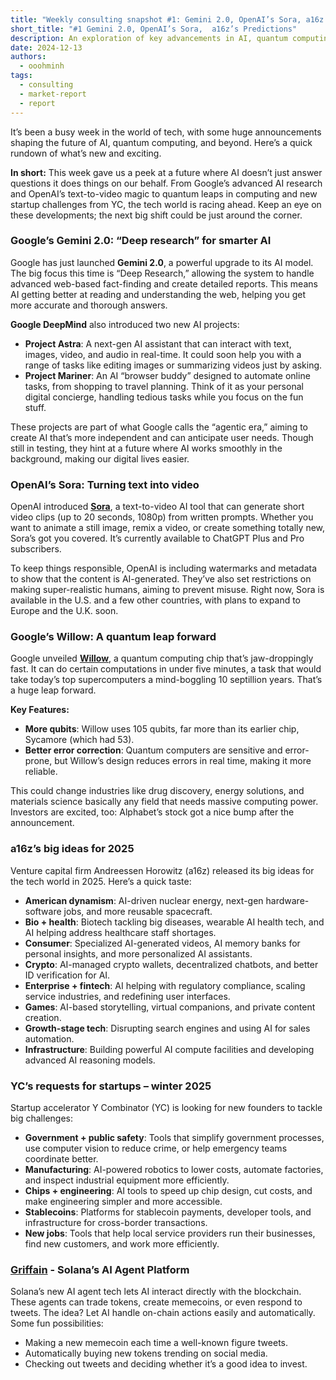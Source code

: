 ```yaml
---
title: "Weekly consulting snapshot #1: Gemini 2.0, OpenAI’s Sora, a16z’s predictions"
short_title: "#1 Gemini 2.0, OpenAI’s Sora,  a16z’s Predictions"
description: An exploration of key advancements in AI, quantum computing, and emerging technologies reshaping consulting opportunities.
date: 2024-12-13
authors:
  - ooohminh
tags:
  - consulting
  - market-report
  - report
---
```


It’s been a busy week in the world of tech, with some huge announcements shaping the future of AI, quantum computing, and beyond. Here’s a quick rundown of what’s new and exciting.

**In short:** This week gave us a peek at a future where AI doesn’t just answer questions it does things on our behalf. From Google’s advanced AI research and OpenAI’s text-to-video magic to quantum leaps in computing and new startup challenges from YC, the tech world is racing ahead. Keep an eye on these developments; the next big shift could be just around the corner.

### Google’s Gemini 2.0: “Deep research” for smarter AI

Google has just launched **Gemini 2.0**, a powerful upgrade to its AI model. The big focus this time is “Deep Research,” allowing the system to handle advanced web-based fact-finding and create detailed reports. This means AI getting better at reading and understanding the web, helping you get more accurate and thorough answers.

**Google DeepMind** also introduced two new AI projects:

- **Project Astra**: A next-gen AI assistant that can interact with text, images, video, and audio in real-time. It could soon help you with a range of tasks like editing images or summarizing videos just by asking.
- **Project Mariner**: An AI “browser buddy” designed to automate online tasks, from shopping to travel planning. Think of it as your personal digital concierge, handling tedious tasks while you focus on the fun stuff.

These projects are part of what Google calls the “agentic era,” aiming to create AI that’s more independent and can anticipate user needs. Though still in testing, they hint at a future where AI works smoothly in the background, making our digital lives easier.

### OpenAI’s Sora: Turning text into video

OpenAI introduced [**Sora**](https://www.theverge.com/2024/12/9/24317092/openai-sora-text-to-video-ai-launch), a text-to-video AI tool that can generate short video clips (up to 20 seconds, 1080p) from written prompts. Whether you want to animate a still image, remix a video, or create something totally new, Sora’s got you covered. It’s currently available to ChatGPT Plus and Pro subscribers.

To keep things responsible, OpenAI is including watermarks and metadata to show that the content is AI-generated. They’ve also set restrictions on making super-realistic humans, aiming to prevent misuse. Right now, Sora is available in the U.S. and a few other countries, with plans to expand to Europe and the U.K. soon.

### Google’s Willow: A quantum leap forward

Google unveiled [**Willow**](https://www.theverge.com/2024/12/9/24317382/google-willow-quantum-computing-chip-breakthrough), a quantum computing chip that’s jaw-droppingly fast. It can do certain computations in under five minutes, a task that would take today’s top supercomputers a mind-boggling 10 septillion years. That’s a huge leap forward.

**Key Features:**

- **More qubits**: Willow uses 105 qubits, far more than its earlier chip, Sycamore (which had 53).
- **Better error correction**: Quantum computers are sensitive and error-prone, but Willow’s design reduces errors in real time, making it more reliable.

This could change industries like drug discovery, energy solutions, and materials science basically any field that needs massive computing power. Investors are excited, too: Alphabet’s stock got a nice bump after the announcement.

### a16z’s big ideas for 2025

Venture capital firm Andreessen Horowitz (a16z) released its big ideas for the tech world in 2025. Here’s a quick taste:

- **American dynamism**: AI-driven nuclear energy, next-gen hardware-software jobs, and more reusable spacecraft.
- **Bio + health**: Biotech tackling big diseases, wearable AI health tech, and AI helping address healthcare staff shortages.
- **Consumer**: Specialized AI-generated videos, AI memory banks for personal insights, and more personalized AI assistants.
- **Crypto**: AI-managed crypto wallets, decentralized chatbots, and better ID verification for AI.
- **Enterprise + fintech**: AI helping with regulatory compliance, scaling service industries, and redefining user interfaces.
- **Games**: AI-based storytelling, virtual companions, and private content creation.
- **Growth-stage tech**: Disrupting search engines and using AI for sales automation.
- **Infrastructure**: Building powerful AI compute facilities and developing advanced AI reasoning models.

### YC’s requests for startups – winter 2025

Startup accelerator Y Combinator (YC) is looking for new founders to tackle big challenges:

- **Government + public safety**: Tools that simplify government processes, use computer vision to reduce crime, or help emergency teams coordinate better.
- **Manufacturing**: AI-powered robotics to lower costs, automate factories, and inspect industrial equipment more efficiently.
- **Chips + engineering**: AI tools to speed up chip design, cut costs, and make engineering simpler and more accessible.
- **Stablecoins**: Platforms for stablecoin payments, developer tools, and infrastructure for cross-border transactions.
- **New jobs**: Tools that help local service providers run their businesses, find new customers, and work more efficiently.

### [Griffain](https://griffain.com/home) - Solana’s AI Agent Platform

Solana’s new AI agent tech lets AI interact directly with the blockchain. These agents can trade tokens, create memecoins, or even respond to tweets. The idea? Let AI handle on-chain actions easily and automatically. Some fun possibilities:

- Making a new memecoin each time a well-known figure tweets.
- Automatically buying new tokens trending on social media.
- Checking out tweets and deciding whether it’s a good idea to invest.
